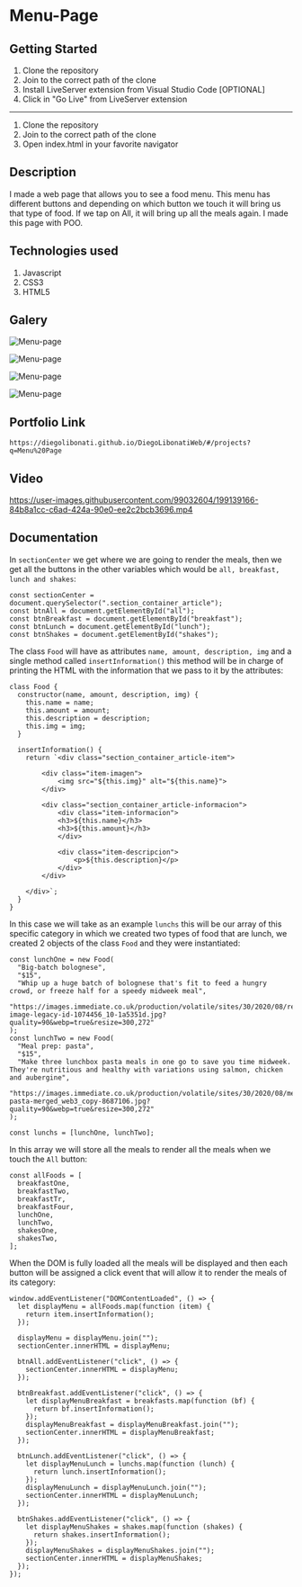# Menu-Page

## Getting Started

1. Clone the repository
2. Join to the correct path of the clone
3. Install LiveServer extension from Visual Studio Code [OPTIONAL]
4. Click in "Go Live" from LiveServer extension

---

1. Clone the repository
2. Join to the correct path of the clone
3. Open index.html in your favorite navigator

## Description

I made a web page that allows you to see a food menu. This menu has different buttons and depending on which button we touch it will bring us that type of food. If we tap on All, it will bring up all the meals again. I made this page with POO.

## Technologies used

1. Javascript
2. CSS3
3. HTML5

## Galery

![Menu-page](https://raw.githubusercontent.com/DiegoLibonati/DiegoLibonatiWeb/main/data/projects/Javascript/Imagenes/menu-0.jpg)

![Menu-page](https://raw.githubusercontent.com/DiegoLibonati/DiegoLibonatiWeb/main/data/projects/Javascript/Imagenes/menu-1.jpg)

![Menu-page](https://raw.githubusercontent.com/DiegoLibonati/DiegoLibonatiWeb/main/data/projects/Javascript/Imagenes/menu-2.jpg)

![Menu-page](https://raw.githubusercontent.com/DiegoLibonati/DiegoLibonatiWeb/main/data/projects/Javascript/Imagenes/menu-3.jpg)

## Portfolio Link

`https://diegolibonati.github.io/DiegoLibonatiWeb/#/projects?q=Menu%20Page`

## Video

https://user-images.githubusercontent.com/99032604/199139166-84b8a1cc-c6ad-424a-90e0-ee2c2bcb3696.mp4

## Documentation

In `sectionCenter` we get where we are going to render the meals, then we get all the buttons in the other variables which would be `all, breakfast, lunch and shakes`:

```
const sectionCenter = document.querySelector(".section_container_article");
const btnAll = document.getElementById("all");
const btnBreakfast = document.getElementById("breakfast");
const btnLunch = document.getElementById("lunch");
const btnShakes = document.getElementById("shakes");
```

The class `Food` will have as attributes `name, amount, description, img` and a single method called `insertInformation()` this method will be in charge of printing the HTML with the information that we pass to it by the attributes:

```
class Food {
  constructor(name, amount, description, img) {
    this.name = name;
    this.amount = amount;
    this.description = description;
    this.img = img;
  }

  insertInformation() {
    return `<div class="section_container_article-item">

        <div class="item-imagen">
            <img src="${this.img}" alt="${this.name}">
        </div>

        <div class="section_container_article-informacion">
            <div class="item-informacion">
            <h3>${this.name}</h3>
            <h3>${this.amount}</h3>
            </div>

            <div class="item-descripcion">
                <p>${this.description}</p>
            </div>
        </div>

    </div>`;
  }
}
```

In this case we will take as an example `lunchs` this will be our array of this specific category in which we created two types of food that are lunch, we created 2 objects of the class `Food` and they were instantiated:

```
const lunchOne = new Food(
  "Big-batch bolognese",
  "$15",
  "Whip up a huge batch of bolognese that's fit to feed a hungry crowd, or freeze half for a speedy midweek meal",
  "https://images.immediate.co.uk/production/volatile/sites/30/2020/08/recipe-image-legacy-id-1074456_10-1a5351d.jpg?quality=90&webp=true&resize=300,272"
);
const lunchTwo = new Food(
  "Meal prep: pasta",
  "$15",
  "Make three lunchbox pasta meals in one go to save you time midweek. They're nutritious and healthy with variations using salmon, chicken and aubergine",
  "https://images.immediate.co.uk/production/volatile/sites/30/2020/08/mealprep-pasta-merged_web3_copy-8687106.jpg?quality=90&webp=true&resize=300,272"
);

const lunchs = [lunchOne, lunchTwo];
```

In this array we will store all the meals to render all the meals when we touch the `All` button:

```
const allFoods = [
  breakfastOne,
  breakfastTwo,
  breakfastTr,
  breakfastFour,
  lunchOne,
  lunchTwo,
  shakesOne,
  shakesTwo,
];
```

When the DOM is fully loaded all the meals will be displayed and then each button will be assigned a click event that will allow it to render the meals of its category:

```
window.addEventListener("DOMContentLoaded", () => {
  let displayMenu = allFoods.map(function (item) {
    return item.insertInformation();
  });

  displayMenu = displayMenu.join("");
  sectionCenter.innerHTML = displayMenu;

  btnAll.addEventListener("click", () => {
    sectionCenter.innerHTML = displayMenu;
  });

  btnBreakfast.addEventListener("click", () => {
    let displayMenuBreakfast = breakfasts.map(function (bf) {
      return bf.insertInformation();
    });
    displayMenuBreakfast = displayMenuBreakfast.join("");
    sectionCenter.innerHTML = displayMenuBreakfast;
  });

  btnLunch.addEventListener("click", () => {
    let displayMenuLunch = lunchs.map(function (lunch) {
      return lunch.insertInformation();
    });
    displayMenuLunch = displayMenuLunch.join("");
    sectionCenter.innerHTML = displayMenuLunch;
  });

  btnShakes.addEventListener("click", () => {
    let displayMenuShakes = shakes.map(function (shakes) {
      return shakes.insertInformation();
    });
    displayMenuShakes = displayMenuShakes.join("");
    sectionCenter.innerHTML = displayMenuShakes;
  });
});
```
